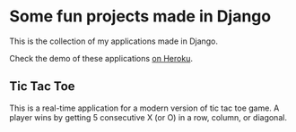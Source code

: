 # Some fun projects made in Django

This is the collection of my applications made in Django.

Check the demo of these applications [on Heroku](https://triluu-django-5bbfe028e826.herokuapp.com/).

## Tic Tac Toe

This is a real-time application for a modern version of tic tac toe game. A player wins by getting 5 consecutive X (or O) in a row, column, or diagonal.
